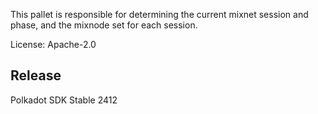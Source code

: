 This pallet is responsible for determining the current mixnet session and phase, and the mixnode
set for each session.

License: Apache-2.0


## Release

Polkadot SDK Stable 2412
